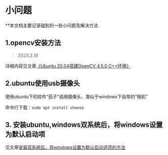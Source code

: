 # 小问题

**本文档主要记录碰到的一些小问题及解决方法

## 1.opencv安装方法
> 2023.2.19

详细内容见文章[《Ubuntu 20.04搭建OpenCV 4.5.0 C++环境》](https://blog.csdn.net/weixin_44796670/article/details/115900538)

## 2.ubuntu使用usb摄像头
使用ubuntu下的软件“茄子”调用摄像头，类似于windows下自带的“相机”

命令行下载：`sudo apt install cheese`

## 3. 安装ubuntu,windows双系统后，将windows设置为默认启动项
见文章[安装双系统后，将windows设置为默认启动选项的方法](https://blog.csdn.net/Fang_cheng_/article/details/100717762)